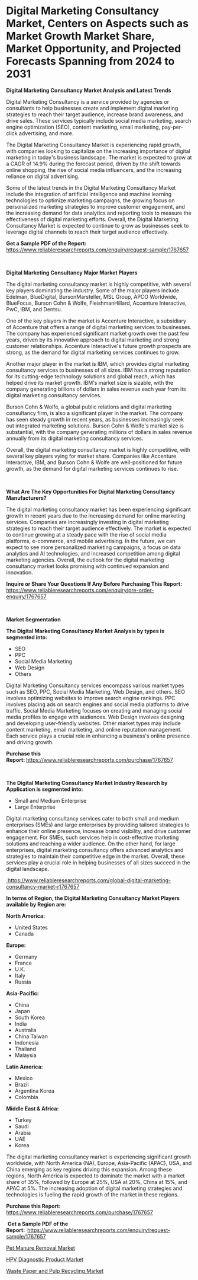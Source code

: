 <p><h1>Digital Marketing Consultancy Market, Centers on Aspects such as Market Growth Market Share, Market Opportunity, and Projected Forecasts Spanning from 2024 to 2031</h1></p><p><strong>Digital Marketing Consultancy Market Analysis and Latest Trends</strong></p>
<p><p>Digital Marketing Consultancy is a service provided by agencies or consultants to help businesses create and implement digital marketing strategies to reach their target audience, increase brand awareness, and drive sales. These services typically include social media marketing, search engine optimization (SEO), content marketing, email marketing, pay-per-click advertising, and more.</p><p>The Digital Marketing Consultancy Market is experiencing rapid growth, with companies looking to capitalize on the increasing importance of digital marketing in today's business landscape. The market is expected to grow at a CAGR of 14.9% during the forecast period, driven by the shift towards online shopping, the rise of social media influencers, and the increasing reliance on digital advertising.</p><p>Some of the latest trends in the Digital Marketing Consultancy Market include the integration of artificial intelligence and machine learning technologies to optimize marketing campaigns, the growing focus on personalized marketing strategies to improve customer engagement, and the increasing demand for data analytics and reporting tools to measure the effectiveness of digital marketing efforts. Overall, the Digital Marketing Consultancy Market is expected to continue to grow as businesses seek to leverage digital channels to reach their target audience effectively.</p></p>
<p><strong>Get a Sample PDF of the Report:&nbsp;</strong> <a href="https://www.reliableresearchreports.com/enquiry/request-sample/1767657">https://www.reliableresearchreports.com/enquiry/request-sample/1767657</a></p>
<p>&nbsp;</p>
<p><strong>Digital Marketing Consultancy Major Market Players</strong></p>
<p><p>The digital marketing consultancy market is highly competitive, with several key players dominating the industry. Some of the major players include Edelman, BlueDigital, BursonMarsteller, MSL Group, APCO Worldwide, BlueFocus, Burson Cohn & Wolfe, FleishmanHillard, Accenture Interactive, PwC, IBM, and Dentsu. </p><p>One of the key players in the market is Accenture Interactive, a subsidiary of Accenture that offers a range of digital marketing services to businesses. The company has experienced significant market growth over the past few years, driven by its innovative approach to digital marketing and strong customer relationships. Accenture Interactive's future growth prospects are strong, as the demand for digital marketing services continues to grow. </p><p>Another major player in the market is IBM, which provides digital marketing consultancy services to businesses of all sizes. IBM has a strong reputation for its cutting-edge technology solutions and global reach, which has helped drive its market growth. IBM's market size is sizable, with the company generating billions of dollars in sales revenue each year from its digital marketing consultancy services. </p><p>Burson Cohn & Wolfe, a global public relations and digital marketing consultancy firm, is also a significant player in the market. The company has seen steady growth in recent years, as businesses increasingly seek out integrated marketing solutions. Burson Cohn & Wolfe's market size is substantial, with the company generating millions of dollars in sales revenue annually from its digital marketing consultancy services. </p><p>Overall, the digital marketing consultancy market is highly competitive, with several key players vying for market share. Companies like Accenture Interactive, IBM, and Burson Cohn & Wolfe are well-positioned for future growth, as the demand for digital marketing services continues to rise.</p></p>
<p>&nbsp;</p>
<p><strong>What Are The Key Opportunities For Digital Marketing Consultancy Manufacturers?</strong></p>
<p><p>The digital marketing consultancy market has been experiencing significant growth in recent years due to the increasing demand for online marketing services. Companies are increasingly investing in digital marketing strategies to reach their target audience effectively. The market is expected to continue growing at a steady pace with the rise of social media platforms, e-commerce, and mobile advertising. In the future, we can expect to see more personalized marketing campaigns, a focus on data analytics and AI technologies, and increased competition among digital marketing agencies. Overall, the outlook for the digital marketing consultancy market looks promising with continued expansion and innovation.</p></p>
<p><strong>Inquire or Share Your Questions If Any Before Purchasing This Report:</strong> <a href="https://www.reliableresearchreports.com/enquiry/pre-order-enquiry/1767657">https://www.reliableresearchreports.com/enquiry/pre-order-enquiry/1767657</a></p>
<p>&nbsp;</p>
<p><strong>Market Segmentation</strong></p>
<p><strong>The Digital Marketing Consultancy Market Analysis by types is segmented into:</strong></p>
<p><ul><li>SEO</li><li>PPC</li><li>Social Media Marketing</li><li>Web Design</li><li>Others</li></ul></p>
<p><p>Digital Marketing Consultancy services encompass various market types such as SEO, PPC, Social Media Marketing, Web Design, and others. SEO involves optimizing websites to improve search engine rankings. PPC involves placing ads on search engines and social media platforms to drive traffic. Social Media Marketing focuses on creating and managing social media profiles to engage with audiences. Web Design involves designing and developing user-friendly websites. Other market types may include content marketing, email marketing, and online reputation management. Each service plays a crucial role in enhancing a business's online presence and driving growth.</p></p>
<p><strong>Purchase this Report:&nbsp;</strong><a href="https://www.reliableresearchreports.com/purchase/1767657">https://www.reliableresearchreports.com/purchase/1767657</a></p>
<p>&nbsp;</p>
<p><strong>The Digital Marketing Consultancy Market Industry Research by Application is segmented into:</strong></p>
<p><ul><li>Small and Medium Enterprise</li><li>Large Enterprise</li></ul></p>
<p><p>Digital marketing consultancy services cater to both small and medium enterprises (SMEs) and large enterprises by providing tailored strategies to enhance their online presence, increase brand visibility, and drive customer engagement. For SMEs, such services help in cost-effective marketing solutions and reaching a wider audience. On the other hand, for large enterprises, digital marketing consultancy offers advanced analytics and strategies to maintain their competitive edge in the market. Overall, these services play a crucial role in helping businesses of all sizes succeed in the digital landscape.</p></p>
<p><a href="https://www.reliableresearchreports.com/global-digital-marketing-consultancy-market-r1767657">&nbsp;https://www.reliableresearchreports.com/global-digital-marketing-consultancy-market-r1767657</a></p>
<p><strong>In terms of Region, the Digital Marketing Consultancy Market Players available by Region are:</strong></p>
<p>
    <p> <strong> North America: </strong>
        <ul>
            <li>United States</li>
            <li>Canada</li>
        </ul>
        </p> 
    <p> <strong> Europe: </strong>
        <ul>
            <li>Germany</li>
            <li>France</li>
            <li>U.K.</li>
            <li>Italy</li>
            <li>Russia</li>
        </ul>
        </p> 
    <p> <strong> Asia-Pacific: </strong>
        <ul>
            <li>China</li>
            <li>Japan</li>
            <li>South Korea</li>
            <li>India</li>
            <li>Australia</li>
            <li>China Taiwan</li>
            <li>Indonesia</li>
            <li>Thailand</li>
            <li>Malaysia</li>
        </ul>
        </p> 
    <p> <strong> Latin America: </strong>
        <ul>
            <li>Mexico</li>
            <li>Brazil</li>
            <li>Argentina Korea</li>
            <li>Colombia</li>
        </ul>
        </p> 
    <p> <strong> Middle East & Africa: </strong>
        <ul>
            <li>Turkey</li>
            <li>Saudi</li>
            <li>Arabia</li>
            <li>UAE</li>
            <li>Korea</li>
        </ul>
    </p>
    </p>
<p><p>The digital marketing consultancy market is experiencing significant growth worldwide, with North America (NA), Europe, Asia-Pacific (APAC), USA, and China emerging as key regions driving this expansion. Among these regions, North America is expected to dominate the market with a market share of 35%, followed by Europe at 25%, USA at 20%, China at 15%, and APAC at 5%. The increasing adoption of digital marketing strategies and technologies is fueling the rapid growth of the market in these regions.</p></p>
<p><strong>Purchase this Report: </strong><a href="https://www.reliableresearchreports.com/purchase/1767657">https://www.reliableresearchreports.com/purchase/1767657</a></p>
<p>&nbsp;<strong>Get a Sample PDF of the Report:&nbsp;&nbsp;</strong><a href="https://www.reliableresearchreports.com/enquiry/request-sample/1767657">https://www.reliableresearchreports.com/enquiry/request-sample/1767657</a></p>
<p><strong></strong></p>
<p><p><a href="https://github.com/RoccoManning/Market-Research-Report-List-5/blob/main/pet-manure-removal-market.md">Pet Manure Removal Market</a></p><p><a href="https://github.com/gulaimolin/Market-Research-Report-List-5/blob/main/hpv-diagnostic-product-market.md">HPV Diagnostic Product Market</a></p><p><a href="https://github.com/mauripalmi/Market-Research-Report-List-4/blob/main/waste-paper-and-pulp-recycling-market.md">Waste Paper and Pulp Recycling Market</a></p></p>